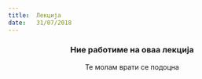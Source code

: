 ```yaml
---
title:  Лекција
date:   31/07/2018
---
```


### <center>Ние работиме на оваа лекција</center>
<center>Те молам врати се подоцна</center>